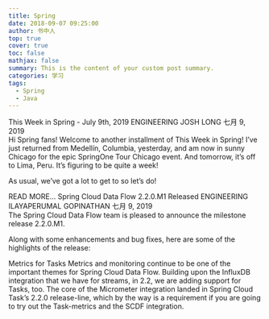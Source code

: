 ```yaml
---
title: Spring 
date: 2018-09-07 09:25:00
author: 书中人 
top: true
cover: true
toc: false
mathjax: false
summary: This is the content of your custom post summary. 
categories: 学习 
tags:
  - Spring
  - Java
---
```

This Week in Spring - July 9th, 2019
 ENGINEERING   JOSH LONG   七月 9, 2019  
Hi Spring fans! Welcome to another installment of This Week in Spring! I’ve just returned from Medellín, Columbia, yesterday, and am now in sunny Chicago for the epic SpringOne Tour Chicago event. And tomorrow, it’s off to Lima, Peru. It’s figuring to be quite a week!

As usual, we’ve got a lot to get to so let’s do!

READ MORE...
Spring Cloud Data Flow 2.2.0.M1 Released
 ENGINEERING   ILAYAPERUMAL GOPINATHAN   七月 9, 2019  
The Spring Cloud Data Flow team is pleased to announce the milestone release 2.2.0.M1.

Along with some enhancements and bug fixes, here are some of the highlights of the release:

Metrics for Tasks
Metrics and monitoring continue to be one of the important themes for Spring Cloud Data Flow. Building upon the InfluxDB integration that we have for streams, in 2.2, we are adding support for Tasks, too. The core of the Micrometer integration landed in Spring Cloud Task’s 2.2.0 release-line, which by the way is a requirement if you are going to try out the Task-metrics and the SCDF integration.
